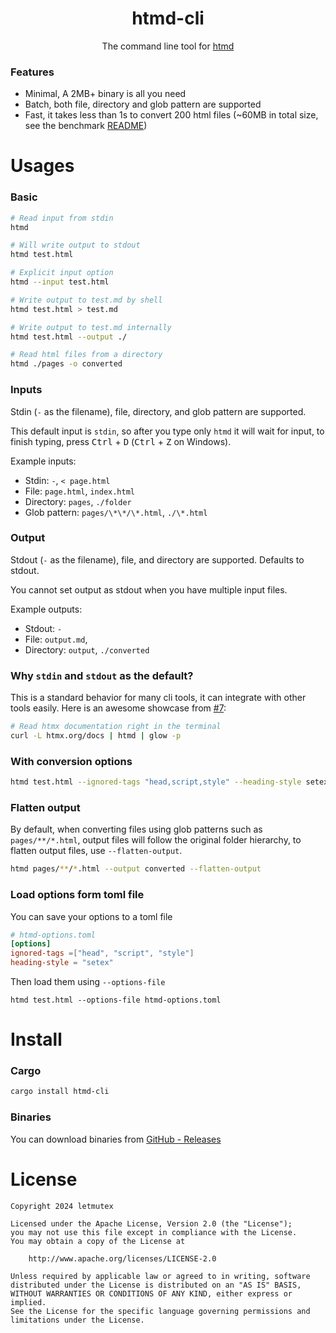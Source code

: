 <div align="center">
  <h1>htmd-cli</h1>
  <p>The command line tool for <a href="https://github.com/letmutex/htmd">htmd</a></p>
</div>

### Features

- Minimal, A 2MB+ binary is all you need
- Batch, both file, directory and glob pattern are supported
- Fast, it takes less than 1s to convert 200 html files (~60MB in total size, see the benchmark [README](./bench/README.md))

# Usages

### Basic

```bash
# Read input from stdin
htmd

# Will write output to stdout
htmd test.html

# Explicit input option
htmd --input test.html

# Write output to test.md by shell
htmd test.html > test.md

# Write output to test.md internally
htmd test.html --output ./

# Read html files from a directory
htmd ./pages -o converted
```

### Inputs

Stdin (`-` as the filename), file, directory, and glob pattern are supported.

This default input is `stdin`, so after you type only `htmd` it will wait for input, to finish typing, press <kbd>Ctrl</kbd> + <kbd>D</kbd> (<kbd>Ctrl</kbd> + <kbd>Z</kbd> on Windows).

Example inputs:

- Stdin: `-`, `< page.html`
- File: `page.html`, `index.html`
- Directory: `pages`, `./folder`
- Glob pattern: `pages/\*\*/\*.html`, `./\*.html`

### Output

Stdout (`-` as the filename), file, and directory are supported. Defaults to stdout.

You cannot set output as stdout when you have multiple input files.

Example outputs:

- Stdout: `-`
- File: `output.md`,
- Directory: `output`, `./converted`

### Why `stdin` and `stdout` as the default?

This is a standard behavior for many cli tools, it can integrate with other tools easily. Here is an awesome showcase from [#7](https://github.com/letmutex/htmd-cli/issues/7):

```bash
# Read htmx documentation right in the terminal
curl -L htmx.org/docs | htmd | glow -p
```

### With conversion options

```bash
htmd test.html --ignored-tags "head,script,style" --heading-style setex
```

### Flatten output

By default, when converting files using glob patterns such as `pages/**/*.html`, output files will follow the original folder hierarchy, to flatten output files, use `--flatten-output`.

```bash
htmd pages/**/*.html --output converted --flatten-output
```

### Load options form toml file

You can save your options to a toml file

```toml
# htmd-options.toml
[options]
ignored-tags =["head", "script", "style"]
heading-style = "setex"
```

Then load them using `--options-file`

```
htmd test.html --options-file htmd-options.toml
```

# Install

### Cargo

```bash
cargo install htmd-cli
```

### Binaries

You can download binaries from [GitHub - Releases](https://github.com/letmutex/htmd-cli/releases)

# License

```
Copyright 2024 letmutex

Licensed under the Apache License, Version 2.0 (the "License");
you may not use this file except in compliance with the License.
You may obtain a copy of the License at

    http://www.apache.org/licenses/LICENSE-2.0

Unless required by applicable law or agreed to in writing, software
distributed under the License is distributed on an "AS IS" BASIS,
WITHOUT WARRANTIES OR CONDITIONS OF ANY KIND, either express or implied.
See the License for the specific language governing permissions and
limitations under the License.
```
